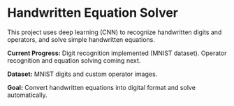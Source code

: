 <!DOCTYPE html>
<html lang="en">
<head>
    <meta charset="UTF-8">
   
</head>
<body>

<h1>Handwritten Equation Solver</h1>

<p>This project uses deep learning (CNN) to recognize handwritten digits and operators, and solve simple handwritten equations.</p>

<p><strong>Current Progress:</strong> Digit recognition implemented (MNIST dataset). Operator recognition and equation solving coming next.</p>

<p><strong>Dataset:</strong> MNIST digits and custom operator images.</p>

<p><strong>Goal:</strong> Convert handwritten equations into digital format and solve automatically.</p>


</body>
</html>
